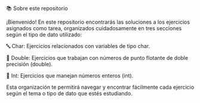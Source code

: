 📚 Sobre este repositorio

¡Bienvenido!
En este repositorio encontrarás las soluciones a los ejercicios asignados como tarea, organizados cuidadosamente en tres secciones según el tipo de dato utilizado:

🔤 Char: Ejercicios relacionados con variables de tipo char.

🔢 Double: Ejercicios que trabajan con números de punto flotante de doble precisión (double).

🔢 Int: Ejercicios que manejan números enteros (int).

Esta organización te permitirá navegar y encontrar fácilmente cada ejercicio según el tema o tipo de dato que estés estudiando.